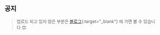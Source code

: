## 공지
>  업로드 되고 있지 않은 부분은 
[블로그](https://praybe.tistory.com/category/%EA%B8%B0%EC%88%A0%EB%A9%B4%EC%A0%91%EC%A4%80%EB%B9%84){:target="_blank"} 
에 가면 볼 수 있습니다 😊
